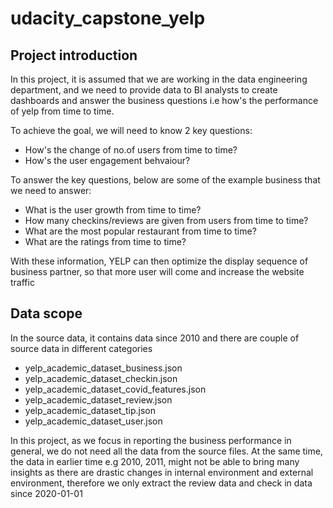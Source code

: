 # udacity_capstone_yelp

## Project introduction 
In this project, it is assumed that we are working in the data engineering department, and we need to provide data to BI analysts to create dashboards and answer the business questions i.e how's the performance of yelp from time to time. 

To achieve the goal, we will need to know 2 key questions:
- How's the change of no.of users from time to time?
- How's the user engagement behvaiour?

To answer the key questions, below are some of the example business that we need to answer: 
- What is the user growth from time to time?
- How many checkins/reviews are given from users from time to time?
- What are the most popular restaurant from time to time?
- What are the ratings from time to time?

With these information, YELP can then optimize the display sequence of business partner, so that more user will come and increase the website traffic

## Data scope
In the source data, it contains data since 2010 and there are couple of source data in different categories 
- yelp_academic_dataset_business.json
- yelp_academic_dataset_checkin.json
- yelp_academic_dataset_covid_features.json
- yelp_academic_dataset_review.json
- yelp_academic_dataset_tip.json
- yelp_academic_dataset_user.json

In this project, as we focus in reporting the business performance in general, we do not need all the data from the source files. 
At the same time, the data in earlier time e.g 2010, 2011, might not be able to bring many insights as there are drastic changes in internal environment and external environment, therefore we only extract the review data and check in data since 2020-01-01



